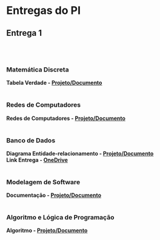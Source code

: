 # Entregas do PI

## Entrega 1
<br><br>

### Matemática Discreta

<b>Tabela Verdade - [Projeto/Documento](https://github.com/2025-1-NADS1/A-Projeto7/tree/main/documentos/Entrega%201/Matem%C3%A1tica%20Disceta)</b>
<br><br>

### Redes de Computadores

<b>Redes de Computadores - [Projeto/Documento](https://github.com/2025-1-NADS1/A-Projeto7/tree/main/documentos/Entrega%201/Redes%20de%20Computadores)</b>
<br><br>

### Banco de Dados

<b>Diagrama Entidade-relacionamento - [Projeto/Documento](https://github.com/2025-1-NADS1/A-Projeto7/tree/main/documentos/Entrega%201/Banco%20de%20Dados/README)</b><br>
<b>Link Entrega - [OneDrive](https://edufecap-my.sharepoint.com/:f:/g/personal/enzo_ribeiro_edu_fecap_br/EgLQrilME-ZJqXgobFSjjZkBx8OiPLGniOJRy1DwkNPffw?e=eCQGF0)</b></b></b></b>
<br><br>

### Modelagem de Software

<b>Documentação - [Projeto/Documento](https://github.com/2025-1-NADS1/A-Projeto7/blob/main/documentos/Entrega%201/Modelagem%20de%20Software/PI%20Entrega%20Final%201.docx)</b>
<br><br>

### Algoritmo e Lógica de Programação 

<b>Algoritmo - [Projeto/Documento](https://github.com/2025-1-NADS1/A-Projeto7/tree/main/documentos/Entrega%201/Algoritmo%20e%20L%C3%B3gica%20de%20Programa%C3%A7%C3%A3o)</b>
<br><br>



